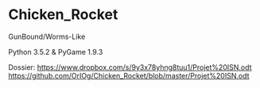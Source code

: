 # Chicken_Rocket
GunBound/Worms-Like

Python 3.5.2 & PyGame 1.9.3

Dossier: https://www.dropbox.com/s/9y3x78yhng8tuu1/Projet%20ISN.odt
https://github.com/OrIOg/Chicken_Rocket/blob/master/Projet%20ISN.odt
